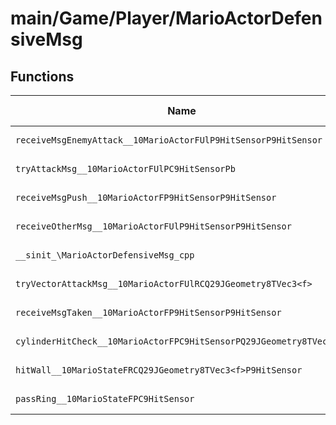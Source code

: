 # main/Game/Player/MarioActorDefensiveMsg

## Functions

| Name | Address | Match % |
|------|---------|---------|
| `receiveMsgEnemyAttack__10MarioActorFUlP9HitSensorP9HitSensor` | `0x802C7078` | :x: (0.0%) |
| `tryAttackMsg__10MarioActorFUlPC9HitSensorPb` | `0x802C7428` | :x: (0.0%) |
| `receiveMsgPush__10MarioActorFP9HitSensorP9HitSensor` | `0x802C7538` | :x: (0.0%) |
| `receiveOtherMsg__10MarioActorFUlP9HitSensorP9HitSensor` | `0x802C78C4` | :x: (0.0%) |
| `__sinit_\MarioActorDefensiveMsg_cpp` | `0x802C80FC` | :x: (0.0%) |
| `tryVectorAttackMsg__10MarioActorFUlRCQ29JGeometry8TVec3<f>` | `0x802C8168` | :x: (0.0%) |
| `receiveMsgTaken__10MarioActorFP9HitSensorP9HitSensor` | `0x802C8380` | :x: (0.0%) |
| `cylinderHitCheck__10MarioActorFPC9HitSensorPQ29JGeometry8TVec3<f>` | `0x802C8464` | :x: (0.0%) |
| `hitWall__10MarioStateFRCQ29JGeometry8TVec3<f>P9HitSensor` | `0x802C8824` | :x: (0.0%) |
| `passRing__10MarioStateFPC9HitSensor` | `0x802C8828` | :x: (0.0%) |